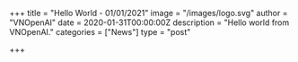 +++
title = "Hello World - 01/01/2021"
image = "/images/logo.svg"
author = "VNOpenAI"
date = 2020-01-31T00:00:00Z
description = "Hello world from VNOpenAI."
categories = ["News"]
type = "post"

+++

